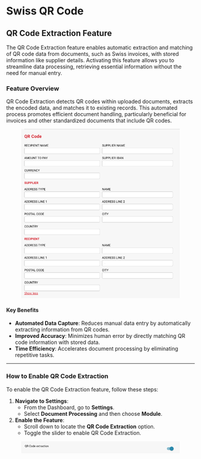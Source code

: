 # Swiss QR Code

## QR Code Extraction Feature

The QR Code Extraction feature enables automatic extraction and matching of QR code data from documents, such as Swiss invoices, with stored information like supplier details. Activating this feature allows you to streamline data processing, retrieving essential information without the need for manual entry.

### Feature Overview

QR Code Extraction detects QR codes within uploaded documents, extracts the encoded data, and matches it to existing records. This automated process promotes efficient document handling, particularly beneficial for invoices and other standardized documents that include QR codes.

<figure><img src="../../../../.gitbook/assets/image (6) (1) (1) (1).png" alt=""><figcaption></figcaption></figure>

#### Key Benefits

* **Automated Data Capture**: Reduces manual data entry by automatically extracting information from QR codes.
* **Improved Accuracy**: Minimizes human error by directly matching QR code information with stored data.
* **Time Efficiency**: Accelerates document processing by eliminating repetitive tasks.

***

### How to Enable QR Code Extraction

To enable the QR Code Extraction feature, follow these steps:

1. **Navigate to Settings**:
   * From the Dashboard, go to **Settings**.
   * Select **Document Processing** and then choose **Module**.
2. **Enable the Feature**:
   * Scroll down to locate the **QR Code Extraction** option.
   * Toggle the slider to enable QR Code Extraction.

<figure><img src="../../../../.gitbook/assets/image (6) (1) (1).png" alt=""><figcaption></figcaption></figure>
